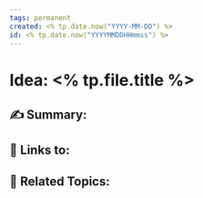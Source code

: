 ```yaml
---
tags: permanent
created: <% tp.date.now("YYYY-MM-DD") %>
id: <% tp.date.now("YYYYMMDDHHmmss") %>
---
```


# Idea: <% tp.file.title %>

✍ Summary:
- 

🔗 Links to:
- 

👀 Related Topics:
- 
